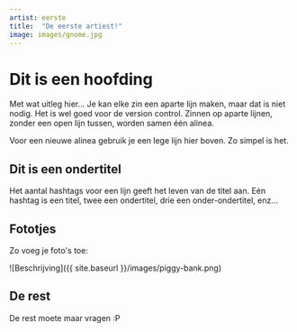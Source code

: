 ```yaml
---
artist: eerste
title:  "De eerste artiest!"
image: images/gnome.jpg
---
```


# Dit is een hoofding

Met wat uitleg hier...
Je kan elke zin een aparte lijn maken, maar dat is niet nodig. Het is wel goed voor de version control.
Zinnen op aparte lijnen, zonder een open lijn tussen, worden samen één alinea.

Voor een nieuwe alinea gebruik je een lege lijn hier boven.
Zo simpel is het.

## Dit is een ondertitel

Het aantal hashtags voor een lijn geeft het leven van de titel aan.
Eén hashtag is een titel, twee een ondertitel, drie een onder-ondertitel, enz...

## Fototjes

Zo voeg je foto's toe:

![Beschrijving]({{ site.baseurl }}/images/piggy-bank.png)

## De rest

De rest moete maar vragen :P
